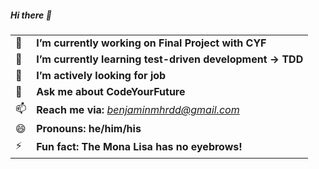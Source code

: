 ##### Hi there 👋

|    |   |
| --- | --- |
| 🔭  | **I’m currently working on Final Project with CYF**  |
| 🌱  | **I’m currently learning test-driven development -> TDD**  |
| :robot: | **I’m actively looking for job** |
| 💬 | **Ask me about CodeYourFuture** |
| 📫 | **Reach me via:**  *benjaminmhrdd@gmail.com* |
| 😄 | **Pronouns: he/him/his** |
| ⚡ | **Fun fact: The Mona Lisa has no eyebrows!**|
